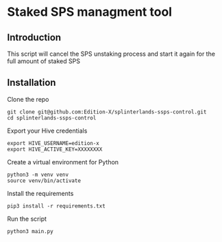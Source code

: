 # Staked SPS managment tool

## Introduction
This script will cancel the SPS unstaking process and start it again for the full amount of staked SPS 

## Installation

Clone the repo
```
git clone git@github.com:Edition-X/splinterlands-ssps-control.git
cd splinterlands-ssps-control
```

Export your Hive credentials
```
export HIVE_USERNAME=edition-x
export HIVE_ACTIVE_KEY=XXXXXXXX
```

Create a virtual environment for Python
```
python3 -m venv venv
source venv/bin/activate
```

Install the requirements
```
pip3 install -r requirements.txt
```

Run the script
```
python3 main.py
```

